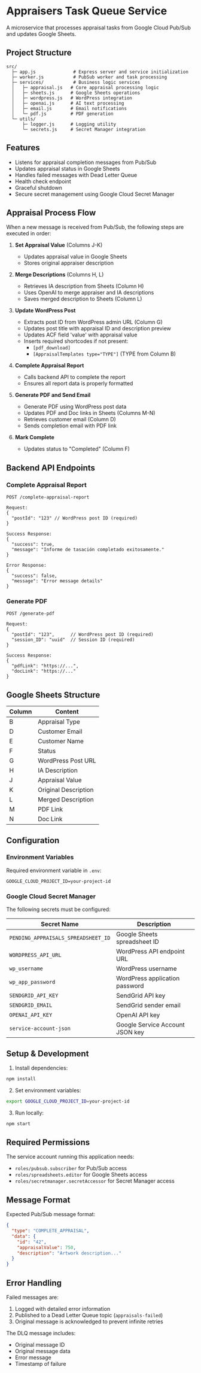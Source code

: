 # Appraisers Task Queue Service

A microservice that processes appraisal tasks from Google Cloud Pub/Sub and updates Google Sheets.

## Project Structure

```
src/
  ├─ app.js              # Express server and service initialization
  ├─ worker.js           # PubSub worker and task processing
  ├─ services/           # Business logic services
  │   ├─ appraisal.js   # Core appraisal processing logic
  │   ├─ sheets.js      # Google Sheets operations
  │   ├─ wordpress.js   # WordPress integration
  │   ├─ openai.js      # AI text processing
  │   ├─ email.js       # Email notifications
  │   └─ pdf.js         # PDF generation
  └─ utils/
      ├─ logger.js      # Logging utility
      └─ secrets.js     # Secret Manager integration
```

## Features

- Listens for appraisal completion messages from Pub/Sub
- Updates appraisal status in Google Sheets
- Handles failed messages with Dead Letter Queue
- Health check endpoint
- Graceful shutdown
- Secure secret management using Google Cloud Secret Manager

## Appraisal Process Flow

When a new message is received from Pub/Sub, the following steps are executed in order:

1. **Set Appraisal Value** (Columns J-K)
   - Updates appraisal value in Google Sheets
   - Stores original appraiser description

2. **Merge Descriptions** (Columns H, L)
   - Retrieves IA description from Sheets (Column H)
   - Uses OpenAI to merge appraiser and IA descriptions
   - Saves merged description to Sheets (Column L)

3. **Update WordPress Post**
   - Extracts post ID from WordPress admin URL (Column G)
   - Updates post title with appraisal ID and description preview
   - Updates ACF field 'value' with appraisal value
   - Inserts required shortcodes if not present:
     - `[pdf_download]`
     - `[AppraisalTemplates type="TYPE"]` (TYPE from Column B)

4. **Complete Appraisal Report**
   - Calls backend API to complete the report
   - Ensures all report data is properly formatted

5. **Generate PDF and Send Email**
   - Generate PDF using WordPress post data
   - Updates PDF and Doc links in Sheets (Columns M-N)
   - Retrieves customer email (Column D)
   - Sends completion email with PDF link

6. **Mark Complete**
   - Updates status to "Completed" (Column F)

## Backend API Endpoints

### Complete Appraisal Report

```
POST /complete-appraisal-report

Request:
{
  "postId": "123" // WordPress post ID (required)
}

Success Response:
{
  "success": true,
  "message": "Informe de tasación completado exitosamente."
}

Error Response:
{
  "success": false,
  "message": "Error message details"
}
```

### Generate PDF

```
POST /generate-pdf

Request:
{
  "postId": "123",      // WordPress post ID (required)
  "session_ID": "uuid"  // Session ID (required)
}

Success Response:
{
  "pdfLink": "https://...",
  "docLink": "https://..."
}
```

## Google Sheets Structure

| Column | Content              |
|--------|---------------------|
| B      | Appraisal Type      |
| D      | Customer Email      |
| E      | Customer Name       |
| F      | Status              |
| G      | WordPress Post URL  |
| H      | IA Description      |
| J      | Appraisal Value    |
| K      | Original Description|
| L      | Merged Description  |
| M      | PDF Link           |
| N      | Doc Link           |

## Configuration

### Environment Variables

Required environment variable in `.env`:
```
GOOGLE_CLOUD_PROJECT_ID=your-project-id
```

### Google Cloud Secret Manager

The following secrets must be configured:

| Secret Name | Description |
|------------|-------------|
| `PENDING_APPRAISALS_SPREADSHEET_ID` | Google Sheets spreadsheet ID |
| `WORDPRESS_API_URL` | WordPress API endpoint URL |
| `wp_username` | WordPress username |
| `wp_app_password` | WordPress application password |
| `SENDGRID_API_KEY` | SendGrid API key |
| `SENDGRID_EMAIL` | SendGrid sender email |
| `OPENAI_API_KEY` | OpenAI API key |
| `service-account-json` | Google Service Account JSON key |

## Setup & Development

1. Install dependencies:
```bash
npm install
```

2. Set environment variables:
```bash
export GOOGLE_CLOUD_PROJECT_ID=your-project-id
```

3. Run locally:
```bash
npm start
```

## Required Permissions

The service account running this application needs:
- `roles/pubsub.subscriber` for Pub/Sub access
- `roles/spreadsheets.editor` for Google Sheets access
- `roles/secretmanager.secretAccessor` for Secret Manager access

## Message Format

Expected Pub/Sub message format:
```json
{
  "type": "COMPLETE_APPRAISAL",
  "data": {
    "id": "42",
    "appraisalValue": 750,
    "description": "Artwork description..."
  }
}
```

## Error Handling

Failed messages are:
1. Logged with detailed error information
2. Published to a Dead Letter Queue topic (`appraisals-failed`)
3. Original message is acknowledged to prevent infinite retries

The DLQ message includes:
- Original message ID
- Original message data
- Error message
- Timestamp of failure